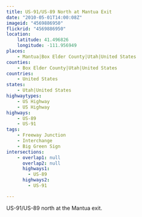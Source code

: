 ```yaml
---
title: US-91/US-89 North at Mantua Exit
date: "2010-05-01T14:00:08Z"
imageid: "4569886950"
flickrid: "4569886950"
location:
    latitude: 41.496826
    longitude: -111.956949
places:
    - Mantua|Box Elder County|Utah|United States
counties:
    - Box Elder County|Utah|United States
countries:
    - United States
states:
    - Utah|United States
highwaytypes:
    - US Highway
    - US Highway
highways:
    - US-89
    - US-91
tags:
    - Freeway Junction
    - Interchange
    - Big Green Sign
intersections:
    - overlap1: null
      overlap2: null
      highways1:
        - US-89
      highways2:
        - US-91

---
```

US-91/US-89 north at the Mantua exit.